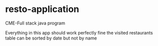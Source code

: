 # resto-application
CME-Full stack java program

Everything in this app should work perfectly fine 
the visited restaurants table can be sorted by date but not by name
